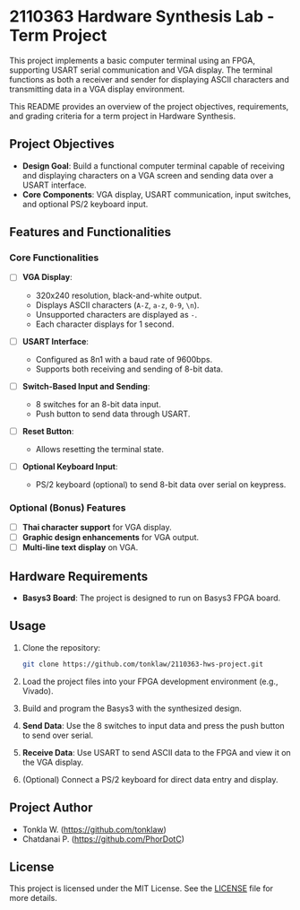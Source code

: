 
# 2110363 Hardware Synthesis Lab - Term Project

This project implements a basic computer terminal using an FPGA, supporting USART serial communication and VGA display. The terminal functions as both a receiver and sender for displaying ASCII characters and transmitting data in a  VGA display environment.

This README provides an overview of the project objectives, requirements, and grading criteria for a term project in Hardware Synthesis.

## Project Objectives

- **Design Goal**: Build a functional computer terminal capable of receiving and displaying characters on a VGA screen and sending data over a USART interface.
- **Core Components**: VGA display, USART communication, input switches, and optional PS/2 keyboard input.

## Features and Functionalities
### Core Functionalities
- [ ] **VGA Display**:
  - 320x240 resolution, black-and-white output.
  - Displays ASCII characters (`A-Z`, `a-z`, `0-9`, `\n`).
  - Unsupported characters are displayed as `-`.
  - Each character displays for 1 second.

- [ ] **USART Interface**:
  - Configured as 8n1 with a baud rate of 9600bps.
  - Supports both receiving and sending of 8-bit data.

- [ ] **Switch-Based Input and Sending**:
  - 8 switches for an 8-bit data input.
  - Push button to send data through USART.

- [ ] **Reset Button**:
  - Allows resetting the terminal state.

- [ ] **Optional Keyboard Input**:
  - PS/2 keyboard (optional) to send 8-bit data over serial on keypress.

### Optional (Bonus) Features
- [ ] **Thai character support** for VGA display.
- [ ] **Graphic design enhancements** for VGA output.
- [ ] **Multi-line text display** on VGA.

## Hardware Requirements

- **Basys3 Board**: The project is designed to run on Basys3 FPGA board.

## Usage

1. Clone the repository:
   ```bash
   git clone https://github.com/tonklaw/2110363-hws-project.git
   ```

2. Load the project files into your FPGA development environment (e.g., Vivado).

3. Build and program the Basys3 with the synthesized design.

4. **Send Data**: Use the 8 switches to input data and press the push button to send over serial.
5. **Receive Data**: Use USART to send ASCII data to the FPGA and view it on the VGA display.

6. (Optional) Connect a PS/2 keyboard for direct data entry and display.

## Project Author

- Tonkla W. (https://github.com/tonklaw)
- Chatdanai P. (https://github.com/PhorDotC)

## License

This project is licensed under the MIT License. See the [LICENSE](LICENSE) file for more details.
